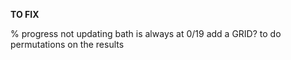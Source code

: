 **TO FIX**

% progress not updating
bath is always at 0/19
add a GRID? to do permutations on the results
